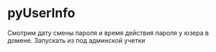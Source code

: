 pyUserInfo
==========

Смотрим дату смены пароля и время действия пароля у юзера в домене. Запускать из под админской учетки
